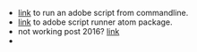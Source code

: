 -  [link](https://github.com/fabianmoronzirfas/extendscript/wiki/ExtendScript-Toolkit) to run an adobe script from commandline.
-  [link](https://atom.io/packages/adobe-script-runner) to adobe script runner atom package.
- not working post 2016?  [link](https://forums.adobe.com/thread/2592109)
-
